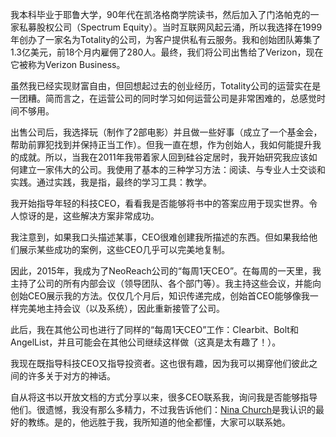 我本科毕业于耶鲁大学，90年代在凯洛格商学院读书，然后加入了门洛帕克的一家私募股权公司（Spectrum Equity）。当时互联网风起云涌，所以我选择在1999年创办了一家名为Totality的公司，为客户提供私有云服务。我和创始团队筹集了1.3亿美元，前18个月内雇佣了280人。最终，我们将公司出售给了Verizon，现在它被称为Verizon Business。

虽然我已经实现财富自由，但回想起过去的创业经历，Totality公司的运营实在是一团糟。简而言之，在运营公司的同时学习如何运营公司是非常困难的，总感觉时间不够用。

出售公司后，我选择玩（制作了2部电影）并且做一些好事（成立了一个基金会，帮助前罪犯找到并保持正当工作）。但我一直在想，作为创始人，我如何能提升我的成就。所以，当我在2011年我带着家人回到硅谷定居时，我开始研究我应该如何建立一家伟大的公司。我使用了基本的三种学习方法：阅读、与专业人士交谈和实践。通过实践，我是指，最终的学习工具：教学。

我开始指导年轻的科技CEO，看看我是否能够将书中的答案应用于现实世界。令人惊讶的是，这些解决方案非常成功。

我注意到，如果我口头描述某事，CEO很难创建我所描述的东西。但如果我给他们展示某些成功的案例，这些CEO几乎可以完美地复制。

因此，2015年，我成为了NeoReach公司的“每周1天CEO”。在每周的一天里，我主持了公司的所有内部会议（领导团队、各个部门等）。我主持这些会议，并能向创始CEO展示我的方法。仅仅几个月后，知识传递完成，创始首CEO能够像我一样完美地主持会议（以及系统），因此重新接管了公司。

此后，我在其他公司也进行了同样的“每周1天CEO”工作：Clearbit、Bolt和AngelList，并且可能会在其他公司继续这样做（这真是太有趣了！）。

我现在既指导科技CEO又指导投资者。这也很有趣，因为我可以揭穿他们彼此之间的许多关于对方的神话。

自从将这书以开放文档的方式分享以来，很多CEO联系我，询问我是否能够指导他们。很遗憾，我没有那么多精力，不过我告诉他们：[Nina Church](https://medium.com/@ninachurch/time-for-a-coach-7b600cc69260)是我认识的最好的教练。是的，他远胜于我，我所知道的他全都懂，大家可以联系她。
